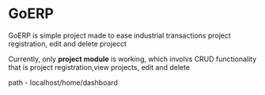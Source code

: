 # GoERP
GoERP is simple project made to ease industrial transactions project registration, edit and delete projecct

Currently, only **project module** is working, which involvs CRUD functionality that is project registration,view projects, edit and delete

path - localhost/home/dashboard
